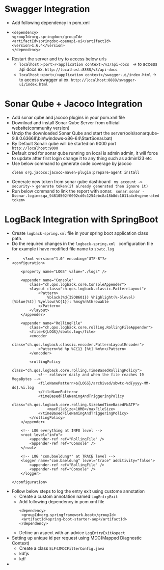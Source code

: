 # Swagger Integration 
 - Add following dependency in pom.xml
 -   ```
     <dependency>
     <groupId>org.springdoc</groupId>
     <artifactId>springdoc-openapi-ui</artifactId>
     <version>1.6.4</version>
     </dependency>
     ```
 - Restart the server and try to access below urls
   -  ``` localhost:<port>/<application context>/v3/api-docs  ``` -> to access api docs ex. ``` http://localhost:8888/v3/api-docs  ```
   -  ``` localhost:<port>/<application context>/swagger-ui/index.html ``` -> to access swagger ui ex. ``` http://localhost:8888/swagger-ui/index.html  ```

# Sonar Qube + Jacoco Integration 
- Add sonar qube and jacoco plugins in your pom.xml file
- Download and install Sonar Qube Server from official website(community version)
- Unzip the downloaded Sonar Qube and start the server(ools\sonarqube-9.8.0.63668\bin\windows-x86-64\StartSonar.bat)
- By Default Sonalr qube will be started on 9000 port ``` http://localhost:9000```
- Default cred for sonar qube running on local is admin admin, it will force to update after first login change it to any thing such as admin123 etc
- Use below command to generate code coverage by jacoco
  ```
  clean org.jacoco:jacoco-maven-plugin:prepare-agent install
  ```
- Generate new token from sonar qube dashboard ``` my account -> security-> generate token(if already generated then ignore it)```
- Run below command to link the report with sonar.
  ``` sonar:sonar -Dsonar.login=sqa_94810502f0092cd0c1254ebc8a18b8dc1011a4c6<generated token>```


# LogBack Integration with SpringBoot
 - Create ``` logback-spring.xml ``` file in your spring boot application class path.
 - Do the required changes in the ``` logback-spring.xml  ``` configuration file for example i have modified file name to ``` sbwtc.log ```
 -  ```
         <?xml version="1.0" encoding="UTF-8"?>
    <configuration>

        <property name="LOGS" value="./logs" />

        <appender name="Console"
            class="ch.qos.logback.core.ConsoleAppender">
            <layout class="ch.qos.logback.classic.PatternLayout">
                <Pattern>
                    %black(%d{ISO8601}) %highlight(%-5level) [%blue(%t)] %yellow(%C{1}): %msg%n%throwable
                </Pattern>
            </layout>
        </appender>

        <appender name="RollingFile"
            class="ch.qos.logback.core.rolling.RollingFileAppender">
            <file>${LOGS}/sbwtc.log</file>
            <encoder
                class="ch.qos.logback.classic.encoder.PatternLayoutEncoder">
                <Pattern>%d %p %C{1} [%t] %m%n</Pattern>
            </encoder>

            <rollingPolicy
                class="ch.qos.logback.core.rolling.TimeBasedRollingPolicy">
                <!-- rollover daily and when the file reaches 10 MegaBytes -->
                <fileNamePattern>${LOGS}/archived/sbwtc-%d{yyyy-MM-dd}.%i.log
                </fileNamePattern>
                <timeBasedFileNamingAndTriggeringPolicy
                    class="ch.qos.logback.core.rolling.SizeAndTimeBasedFNATP">
                    <maxFileSize>10MB</maxFileSize>
                </timeBasedFileNamingAndTriggeringPolicy>
            </rollingPolicy>
        </appender>

        <!-- LOG everything at INFO level -->
        <root level="info">
            <appender-ref ref="RollingFile" />
            <appender-ref ref="Console" />
        </root>

        <!-- LOG "com.baeldung*" at TRACE level -->
        <logger name="com.baeldung" level="trace" additivity="false">
            <appender-ref ref="RollingFile" />
            <appender-ref ref="Console" />
        </logger>

    </configuration> 
    ```
 - Follow below steps to log the entry exit using custome annotation
   - Create a custom annotation named ``` LogEntryExit  ```
   - Add following dependency in pom.xml file
     ```
     <dependency>
      <groupId>org.springframework.boot</groupId>
      <artifactId>spring-boot-starter-aop</artifactId>
     </dependency>
     ```
   - Define an aspect with an advice ``` LogEntryExitAspect ```
 - Setting up unique id per request using MDC(Mapped Diagnostic Context)
   - Create a class ``` SLF4JMDCFilterConfig.java ```
   - kdfjs
   - kdf
 - 

